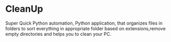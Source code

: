 # CleanUp
Super Quick Python automation, Python application, that organizes files in folders to sort
everything in appropriate folder based on extensions,remove empty
directories and helps you to clean your PC.

